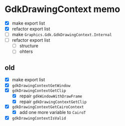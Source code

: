 GdkDrawingContext memo
======================

* [x] make export list
* [x] refactor export list
* [ ] make `Graphics.Gdk.GdkDrawingContext.Internal`
* [ ] refactor export list
	+ [ ] structure
	+ [ ] ohters

old
---

* [x] make export list
* [x] `gdkDrawingContextGetWindow`
* [x] `gdkDrawingContextGetClip`
	+ [x] repair `gdkWindowWithDrawFrame`
	+ [x] repair `gdkDrawingContextGetClip`
* [x] `gdkDrawingContextGetCairoContext`
	+ [x] add one more variable to `CairoT`
* [x] `gdkDrawingContextIsValid`
